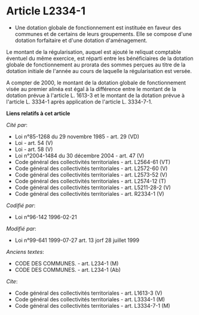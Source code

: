 # Article L2334-1

- Une dotation globale de fonctionnement est instituée en faveur des communes et de certains de leurs groupements. Elle se
compose d'une dotation forfaitaire et d'une dotation d'aménagement.

Le montant de la régularisation, auquel est ajouté le reliquat comptable éventuel du même exercice, est réparti entre les
bénéficiaires de la dotation globale de fonctionnement au prorata des sommes perçues au titre de la dotation initiale de
l'année au cours de laquelle la régularisation est versée.

A compter de 2000, le montant de la dotation globale de fonctionnement visée au premier alinéa est égal à la différence entre
le montant de la dotation prévue à l'article L. 1613-3 et le montant de la dotation prévue à l'article L. 3334-1 après
application de l'article L. 3334-7-1.

**Liens relatifs à cet article**

_Cité par_:

  - Loi n°85-1268 du 29 novembre 1985 - art. 29 (VD)
  - Loi - art. 54 (V)
  - Loi - art. 58 (V)
  - Loi n°2004-1484 du 30 décembre 2004 - art. 47 (V)
  - Code général des collectivités territoriales - art. L2564-61 (VT)
  - Code général des collectivités territoriales - art. L2572-60 (V)
  - Code général des collectivités territoriales - art. L2573-52 (V)
  - Code général des collectivités territoriales - art. L2574-12 (T)
  - Code général des collectivités territoriales - art. L5211-28-2 (V)
  - Code général des collectivités territoriales - art. R2334-1 (V)

_Codifié par_:

  - Loi n°96-142 1996-02-21

_Modifié par_:

  - Loi n°99-641 1999-07-27 art. 13 jorf 28 juillet 1999

_Anciens textes_:

  - CODE DES COMMUNES. - art. L234-1 (M)
  - CODE DES COMMUNES. - art. L234-1 (Ab)

_Cite_:

  - Code général des collectivités territoriales - art. L1613-3 (V)
  - Code général des collectivités territoriales - art. L3334-1 (M)
  - Code général des collectivités territoriales - art. L3334-7-1 (M)
